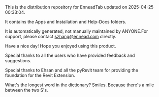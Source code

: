 This is the distribution repository for EnneadTab updated on 2025-04-25 00:33:04.

It contains the Apps and Installation and Help-Docs folders.

It is automatically generated, not manually maintained by ANYONE.For support, please contact szhang@ennead.com directly.

Have a nice day! Hope you enjoyed using this product.

Special thanks to all the users who have provided feedback and suggestions.

Special thanks to Ehsan and all the pyRevit team for providing the foundation for the Revit Extension.






What's the longest word in the dictionary? Smiles. Because there's a mile between the two S's.